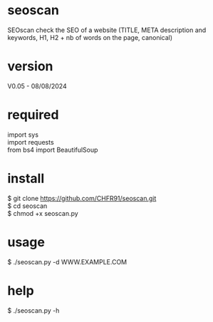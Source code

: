 # seoscan
SEOscan check the SEO of a website (TITLE, META description and keywords, H1, H2 + nb of words on the page, canonical)

# version
V0.05 - 08/08/2024

# required
import sys<br>
import requests<br>
from bs4 import BeautifulSoup

# install
$ git clone https://github.com/CHFR91/seoscan.git<br>
$ cd seoscan<br>
$ chmod +x seoscan.py<br>

# usage
$ ./seoscan.py -d WWW.EXAMPLE.COM

# help
$ ./seoscan.py -h
